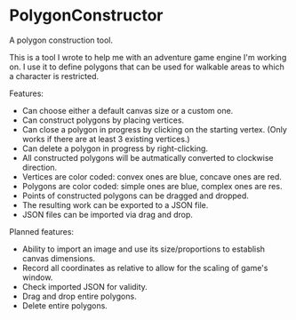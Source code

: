 # PolygonConstructor
A polygon construction tool.

This is a tool I wrote to help me with an adventure game engine I'm working on. I use it to define polygons that can be used for walkable areas to which a character is restricted.

Features:

* Can choose either a default canvas size or a custom one.
* Can construct polygons by placing vertices.
* Can close a polygon in progress by clicking on the starting vertex.
    (Only works if there are at least 3 existing vertices.)
* Can delete a polygon in progress by right-clicking.
* All constructed polygons will be autmatically converted to clockwise direction.
* Vertices are color coded: convex ones are blue, concave ones are red.
* Polygons are color coded: simple ones are blue, complex ones are res.
* Points of constructed polygons can be dragged and dropped.
* The resulting work can be exported to a JSON file.
* JSON files can be imported via drag and drop.

Planned features:

* Ability to import an image and use its size/proportions to establish canvas dimensions.
* Record all coordinates as relative to allow for the scaling of game's window.
* Check imported JSON for validity.
* Drag and drop entire polygons.
* Delete entire polygons.
